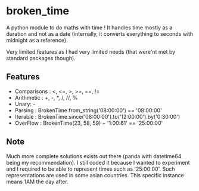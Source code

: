 # broken_time

A python module to do maths with time !
It handles time mostly as a duration and not as a date (internally, it converts everything to seconds with midnight as a reference).

Very limited features as I had very limited needs (that were'nt met by standard packages though).

## Features

- Comparisons : <, <=, >, >=, ==, !=
- Arithmetic : +, -, *, /, //, %
- Unary: -
- Parsing : BrokenTime.from_string('08:00:00') == '08:00:00'
- Iterable : BrokenTime.since('08:00:00').to('12:00:00').by('0:30:00')
- OverFlow : BrokenTime(23, 58, 59) + '1:00:61' == '25:00:00'

## Note

Much more complete solutions exists out there (panda with datetime64 being my recommendation).
I still coded it because I wanted to experiment and I required to be able to represent times such as '25:00:00'.
Such representations are used in some asian countries.
This specific instance means 1AM the day after.

